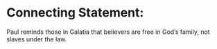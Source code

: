 # Connecting Statement:

Paul reminds those in Galatia that believers are free in God’s family, not slaves under the law.